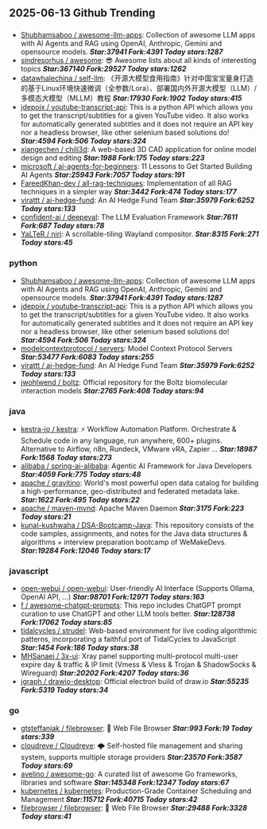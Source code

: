 ## 2025-06-13 Github Trending

### 
* [Shubhamsaboo / awesome-llm-apps](https://github.com/Shubhamsaboo/awesome-llm-apps): Collection of awesome LLM apps with AI Agents and RAG using OpenAI, Anthropic, Gemini and opensource models. ***Star:37941 Fork:4391 Today stars:1287***
* [sindresorhus / awesome](https://github.com/sindresorhus/awesome): 😎 Awesome lists about all kinds of interesting topics ***Star:367140 Fork:29527 Today stars:1262***
* [datawhalechina / self-llm](https://github.com/datawhalechina/self-llm): 《开源大模型食用指南》针对中国宝宝量身打造的基于Linux环境快速微调（全参数/Lora）、部署国内外开源大模型（LLM）/多模态大模型（MLLM）教程 ***Star:17930 Fork:1902 Today stars:415***
* [jdepoix / youtube-transcript-api](https://github.com/jdepoix/youtube-transcript-api): This is a python API which allows you to get the transcript/subtitles for a given YouTube video. It also works for automatically generated subtitles and it does not require an API key nor a headless browser, like other selenium based solutions do! ***Star:4594 Fork:506 Today stars:324***
* [xiangechen / chili3d](https://github.com/xiangechen/chili3d): A web-based 3D CAD application for online model design and editing ***Star:1988 Fork:175 Today stars:223***
* [microsoft / ai-agents-for-beginners](https://github.com/microsoft/ai-agents-for-beginners): 11 Lessons to Get Started Building AI Agents ***Star:25943 Fork:7057 Today stars:191***
* [FareedKhan-dev / all-rag-techniques](https://github.com/FareedKhan-dev/all-rag-techniques): Implementation of all RAG techniques in a simpler way ***Star:3442 Fork:474 Today stars:177***
* [virattt / ai-hedge-fund](https://github.com/virattt/ai-hedge-fund): An AI Hedge Fund Team ***Star:35979 Fork:6252 Today stars:133***
* [confident-ai / deepeval](https://github.com/confident-ai/deepeval): The LLM Evaluation Framework ***Star:7611 Fork:687 Today stars:78***
* [YaLTeR / niri](https://github.com/YaLTeR/niri): A scrollable-tiling Wayland compositor. ***Star:8315 Fork:271 Today stars:45***

### python
* [Shubhamsaboo / awesome-llm-apps](https://github.com/Shubhamsaboo/awesome-llm-apps): Collection of awesome LLM apps with AI Agents and RAG using OpenAI, Anthropic, Gemini and opensource models. ***Star:37941 Fork:4391 Today stars:1287***
* [jdepoix / youtube-transcript-api](https://github.com/jdepoix/youtube-transcript-api): This is a python API which allows you to get the transcript/subtitles for a given YouTube video. It also works for automatically generated subtitles and it does not require an API key nor a headless browser, like other selenium based solutions do! ***Star:4594 Fork:506 Today stars:324***
* [modelcontextprotocol / servers](https://github.com/modelcontextprotocol/servers): Model Context Protocol Servers ***Star:53477 Fork:6083 Today stars:255***
* [virattt / ai-hedge-fund](https://github.com/virattt/ai-hedge-fund): An AI Hedge Fund Team ***Star:35979 Fork:6252 Today stars:133***
* [jwohlwend / boltz](https://github.com/jwohlwend/boltz): Official repository for the Boltz biomolecular interaction models ***Star:2765 Fork:408 Today stars:94***

### java
* [kestra-io / kestra](https://github.com/kestra-io/kestra): ⚡ Workflow Automation Platform. Orchestrate & Schedule code in any language, run anywhere, 600+ plugins. Alternative to Airflow, n8n, Rundeck, VMware vRA, Zapier ... ***Star:18987 Fork:1568 Today stars:273***
* [alibaba / spring-ai-alibaba](https://github.com/alibaba/spring-ai-alibaba): Agentic AI Framework for Java Developers ***Star:4059 Fork:775 Today stars:48***
* [apache / gravitino](https://github.com/apache/gravitino): World's most powerful open data catalog for building a high-performance, geo-distributed and federated metadata lake. ***Star:1622 Fork:495 Today stars:22***
* [apache / maven-mvnd](https://github.com/apache/maven-mvnd): Apache Maven Daemon ***Star:3175 Fork:223 Today stars:21***
* [kunal-kushwaha / DSA-Bootcamp-Java](https://github.com/kunal-kushwaha/DSA-Bootcamp-Java): This repository consists of the code samples, assignments, and notes for the Java data structures & algorithms + interview preparation bootcamp of WeMakeDevs. ***Star:19284 Fork:12046 Today stars:17***

### javascript
* [open-webui / open-webui](https://github.com/open-webui/open-webui): User-friendly AI Interface (Supports Ollama, OpenAI API, ...) ***Star:98701 Fork:12971 Today stars:163***
* [f / awesome-chatgpt-prompts](https://github.com/f/awesome-chatgpt-prompts): This repo includes ChatGPT prompt curation to use ChatGPT and other LLM tools better. ***Star:128738 Fork:17062 Today stars:85***
* [tidalcycles / strudel](https://github.com/tidalcycles/strudel): Web-based environment for live coding algorithmic patterns, incorporating a faithful port of TidalCycles to JavaScript ***Star:1454 Fork:186 Today stars:38***
* [MHSanaei / 3x-ui](https://github.com/MHSanaei/3x-ui): Xray panel supporting multi-protocol multi-user expire day & traffic & IP limit (Vmess & Vless & Trojan & ShadowSocks & Wireguard) ***Star:20202 Fork:4207 Today stars:36***
* [jgraph / drawio-desktop](https://github.com/jgraph/drawio-desktop): Official electron build of draw.io ***Star:55235 Fork:5319 Today stars:34***

### go
* [gtsteffaniak / filebrowser](https://github.com/gtsteffaniak/filebrowser): 📂 Web File Browser ***Star:993 Fork:19 Today stars:339***
* [cloudreve / Cloudreve](https://github.com/cloudreve/Cloudreve): 🌩 Self-hosted file management and sharing system, supports multiple storage providers ***Star:23570 Fork:3587 Today stars:69***
* [avelino / awesome-go](https://github.com/avelino/awesome-go): A curated list of awesome Go frameworks, libraries and software ***Star:145348 Fork:12347 Today stars:67***
* [kubernetes / kubernetes](https://github.com/kubernetes/kubernetes): Production-Grade Container Scheduling and Management ***Star:115712 Fork:40715 Today stars:42***
* [filebrowser / filebrowser](https://github.com/filebrowser/filebrowser): 📂 Web File Browser ***Star:29488 Fork:3328 Today stars:41***
